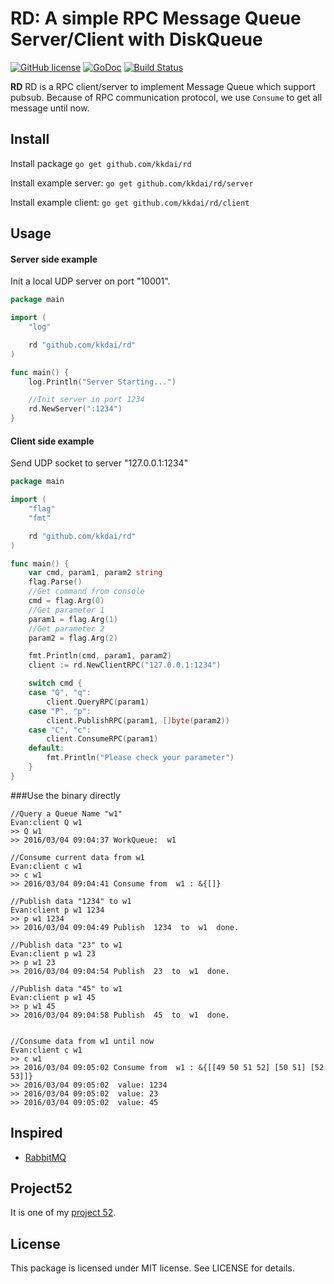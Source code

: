 RD: A simple RPC Message Queue Server/Client with DiskQueue
==================

[![GitHub license](https://img.shields.io/badge/license-MIT-blue.svg)](https://raw.githubusercontent.com/kkdai/rd/master/LICENSE)  [![GoDoc](https://godoc.org/github.com/kkdai/rd?status.svg)](https://godoc.org/github.com/kkdai/rd)  [![Build Status](https://travis-ci.org/kkdai/rd.svg?branch=master)](https://travis-ci.org/kkdai/rd)
    

**RD** RD is a RPC client/server to implement Message Queue which support pubsub. Because of RPC communication protocol, we use `Consume` to get all message until now.

Install
---------------
Install package `go get github.com/kkdai/rd`

Install example server: `go get github.com/kkdai/rd/server`

Install example client: `go get github.com/kkdai/rd/client`


Usage
---------------

#### Server side example

Init a local UDP server on port "10001".

```go
package main

import (
	"log"

	rd "github.com/kkdai/rd"
)

func main() {
	log.Println("Server Starting...")

	//Init server in port 1234
	rd.NewServer(":1234")
}
```

#### Client side example

Send UDP socket to server "127.0.0.1:1234"

```go
package main

import (
	"flag"
	"fmt"

	rd "github.com/kkdai/rd"
)

func main() {
	var cmd, param1, param2 string
	flag.Parse()
	//Get command from console
	cmd = flag.Arg(0)
	//Get parameter 1
	param1 = flag.Arg(1)
	//Get parameter 2
	param2 = flag.Arg(2)

	fmt.Println(cmd, param1, param2)
	client := rd.NewClientRPC("127.0.0.1:1234")

	switch cmd {
	case "Q", "q":
		client.QueryRPC(param1)
	case "P", "p":
		client.PublishRPC(param1, []byte(param2))
	case "C", "c":
		client.ConsumeRPC(param1)
	default:
		fmt.Println("Please check your parameter")
	}
}

```

###Use the binary directly

```
//Query a Queue Name "w1"
Evan:client Q w1
>> Q w1
>> 2016/03/04 09:04:37 WorkQueue:  w1

//Consume current data from w1
Evan:client c w1
>> c w1
>> 2016/03/04 09:04:41 Consume from  w1 : &{[]}

//Publish data "1234" to w1
Evan:client p w1 1234
>> p w1 1234
>> 2016/03/04 09:04:49 Publish  1234  to  w1  done.

//Publish data "23" to w1
Evan:client p w1 23
>> p w1 23
>> 2016/03/04 09:04:54 Publish  23  to  w1  done.

//Publish data "45" to w1
Evan:client p w1 45
>> p w1 45
>> 2016/03/04 09:04:58 Publish  45  to  w1  done.


//Consume data from w1 until now
Evan:client c w1
>> c w1
>> 2016/03/04 09:05:02 Consume from  w1 : &{[[49 50 51 52] [50 51] [52 53]]}
>> 2016/03/04 09:05:02  value: 1234
>> 2016/03/04 09:05:02  value: 23
>> 2016/03/04 09:05:02  value: 45
```

Inspired
---------------

- [RabbitMQ](https://www.rabbitmq.com/)


Project52
---------------

It is one of my [project 52](https://github.com/kkdai/project52).


License
---------------

This package is licensed under MIT license. See LICENSE for details.

